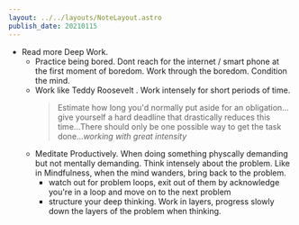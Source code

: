 ```yaml
---
layout: ../../layouts/NoteLayout.astro
publish_date: 20210115
---
```


- Read more Deep Work.
  - Practice being bored. Dont reach for the internet / smart phone at the first moment of boredom. Work through the boredom. Condition the mind.
  - Work like Teddy Roosevelt . Work intensely for short periods of time.
    > Estimate how long you'd normally put aside for an obligation... give yourself a hard deadline that drastically reduces this time...There should only be one possible way to get the task done..._working with great intensity_
  - Meditate Productively. When doing something physcally demanding but not mentally demanding. Think intensely about the problem. Like in Mindfulness, when the mind wanders, bring back to the problem.
    - watch out for problem loops, exit out of them by acknowledge you're in a loop and move on to the next problem
    - structure your deep thinking. Work in layers, progress slowly down the layers of the problem when thinking.
